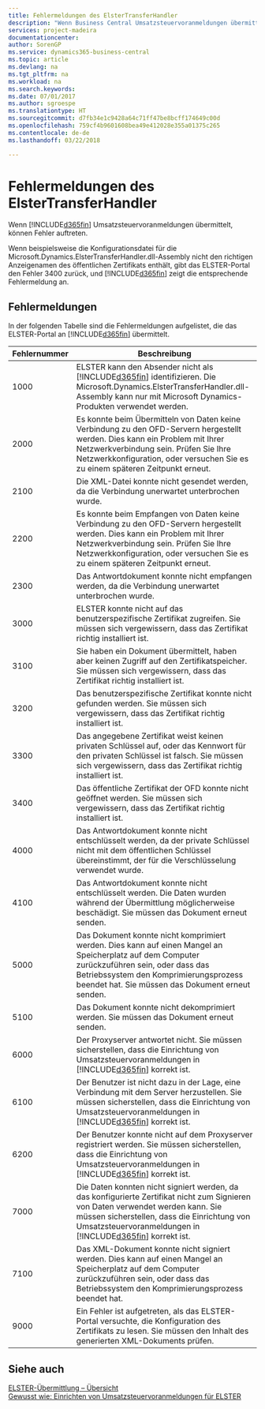 ```yaml
---
title: Fehlermeldungen des ElsterTransferHandler
description: "Wenn Business Central Umsatzsteuervoranmeldungen übermittelt, können Fehler auftreten."
services: project-madeira
documentationcenter: 
author: SorenGP
ms.service: dynamics365-business-central
ms.topic: article
ms.devlang: na
ms.tgt_pltfrm: na
ms.workload: na
ms.search.keywords: 
ms.date: 07/01/2017
ms.author: sgroespe
ms.translationtype: HT
ms.sourcegitcommit: d7fb34e1c9428a64c71ff47be8bcff174649c00d
ms.openlocfilehash: 759cf4b9601608bea49e412028e355a01375c265
ms.contentlocale: de-de
ms.lasthandoff: 03/22/2018

---
```

# <a name="error-messages-of-the-elstertransferhandler"></a>Fehlermeldungen des ElsterTransferHandler
Wenn [!INCLUDE[d365fin](../../includes/d365fin_md.md)] Umsatzsteuervoranmeldungen übermittelt, können Fehler auftreten.  

Wenn beispielsweise die Konfigurationsdatei für die Microsoft.Dynamics.ElsterTransferHandler.dll-Assembly nicht den richtigen Anzeigenamen des öffentlichen Zertifikats enthält, gibt das ELSTER-Portal den Fehler 3400 zurück, und [!INCLUDE[d365fin](../../includes/d365fin_md.md)] zeigt die entsprechende Fehlermeldung an.  

## <a name="error-messages"></a>Fehlermeldungen  
In der folgenden Tabelle sind die Fehlermeldungen aufgelistet, die das ELSTER-Portal an [!INCLUDE[d365fin](../../includes/d365fin_md.md)] übermittelt.  

|**Fehlernummer**|**Beschreibung**|  
|----------------------|-------------------------------------------|  
|1000|ELSTER kann den Absender nicht als [!INCLUDE[d365fin](../../includes/d365fin_md.md)] identifizieren. Die Microsoft.Dynamics.ElsterTransferHandler.dll-Assembly kann nur mit Microsoft Dynamics-Produkten verwendet werden.|  
|2000|Es konnte beim Übermitteln von Daten keine Verbindung zu den OFD-Servern hergestellt werden. Dies kann ein Problem mit Ihrer Netzwerkverbindung sein. Prüfen Sie Ihre Netzwerkkonfiguration, oder versuchen Sie es zu einem späteren Zeitpunkt erneut.|  
|2100|Die XML-Datei konnte nicht gesendet werden, da die Verbindung unerwartet unterbrochen wurde.|  
|2200|Es konnte beim Empfangen von Daten keine Verbindung zu den OFD-Servern hergestellt werden. Dies kann ein Problem mit Ihrer Netzwerkverbindung sein. Prüfen Sie Ihre Netzwerkkonfiguration, oder versuchen Sie es zu einem späteren Zeitpunkt erneut.|  
|2300|Das Antwortdokument konnte nicht empfangen werden, da die Verbindung unerwartet unterbrochen wurde.|  
|3000|ELSTER konnte nicht auf das benutzerspezifische Zertifikat zugreifen. Sie müssen sich vergewissern, dass das Zertifikat richtig installiert ist.|  
|3100|Sie haben ein Dokument übermittelt, haben aber keinen Zugriff auf den Zertifikatspeicher. Sie müssen sich vergewissern, dass das Zertifikat richtig installiert ist.|  
|3200|Das benutzerspezifische Zertifikat konnte nicht gefunden werden. Sie müssen sich vergewissern, dass das Zertifikat richtig installiert ist.|  
|3300|Das angegebene Zertifikat weist keinen privaten Schlüssel auf, oder das Kennwort für den privaten Schlüssel ist falsch. Sie müssen sich vergewissern, dass das Zertifikat richtig installiert ist.|  
|3400|Das öffentliche Zertifikat der OFD konnte nicht geöffnet werden. Sie müssen sich vergewissern, dass das Zertifikat richtig installiert ist.|  
|4000|Das Antwortdokument konnte nicht entschlüsselt werden, da der private Schlüssel nicht mit dem öffentlichen Schlüssel übereinstimmt, der für die Verschlüsselung verwendet wurde.|  
|4100|Das Antwortdokument konnte nicht entschlüsselt werden. Die Daten wurden während der Übermittlung möglicherweise beschädigt. Sie müssen das Dokument erneut senden.|  
|5000|Das Dokument konnte nicht komprimiert werden. Dies kann auf einen Mangel an Speicherplatz auf dem Computer zurückzuführen sein, oder dass das Betriebssystem den Komprimierungsprozess beendet hat. Sie müssen das Dokument erneut senden.|  
|5100|Das Dokument konnte nicht dekomprimiert werden. Sie müssen das Dokument erneut senden.|  
|6000|Der Proxyserver antwortet nicht. Sie müssen sicherstellen, dass die Einrichtung von Umsatzsteuervoranmeldungen in [!INCLUDE[d365fin](../../includes/d365fin_md.md)] korrekt ist.|  
|6100|Der Benutzer ist nicht dazu in der Lage, eine Verbindung mit dem Server herzustellen. Sie müssen sicherstellen, dass die Einrichtung von Umsatzsteuervoranmeldungen in [!INCLUDE[d365fin](../../includes/d365fin_md.md)] korrekt ist.|  
|6200|Der Benutzer konnte nicht auf dem Proxyserver registriert werden. Sie müssen sicherstellen, dass die Einrichtung von Umsatzsteuervoranmeldungen in [!INCLUDE[d365fin](../../includes/d365fin_md.md)] korrekt ist.|  
|7000|Die Daten konnten nicht signiert werden, da das konfigurierte Zertifikat nicht zum Signieren von Daten verwendet werden kann. Sie müssen sicherstellen, dass die Einrichtung von Umsatzsteuervoranmeldungen in [!INCLUDE[d365fin](../../includes/d365fin_md.md)] korrekt ist.|  
|7100|Das XML-Dokument konnte nicht signiert werden. Dies kann auf einen Mangel an Speicherplatz auf dem Computer zurückzuführen sein, oder dass das Betriebssystem den Komprimierungsprozess beendet hat.|  
|9000|Ein Fehler ist aufgetreten, als das ELSTER-Portal versuchte, die Konfiguration des Zertifikats zu lesen. Sie müssen den Inhalt des generierten XML-Dokuments prüfen.|  

## <a name="see-also"></a>Siehe auch  
 [ELSTER-Übermittlung – Übersicht](elster-transmission-overview.md)   
 [Gewusst wie: Einrichten von Umsatzsteuervoranmeldungen für ELSTER](how-to-set-up-sales-vat-advance-notifications-for-elster.md)

